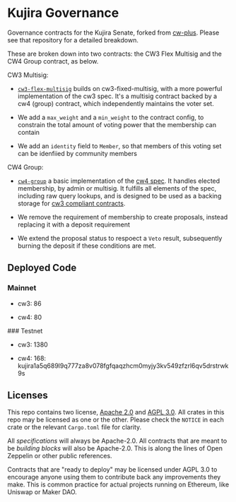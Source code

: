# Kujira Governance

Governance contracts for the Kujira Senate, forked from [cw-plus](https://github.com/CosmWasm/cw-plus). Please see that repository for a detailed breakdown.

These are broken down into two contracts: the CW3 Flex Multisig and the CW4 Group contract, as below.

CW3 Multisig:

- [`cw3-flex-multisig`](./contracts/cw3-flex-multisig) builds on cw3-fixed-multisig,
  with a more powerful implementation of the cw3 spec. It's a multisig contract
  backed by a cw4 (group) contract, which independently maintains the voter set.

- We add a `max_weight` and a `min_weight` to the contract config, to constrain the
  total amount of voting power that the membership can contain

- We add an `identity` field to `Member`, so that members of this voting set can be
  idenfiied by community members

CW4 Group:

- [`cw4-group`](./contracts/cw4-group) a basic implementation of the
  [cw4 spec](./packages/cw4/README.md). It handles elected membership, by admin or multisig.
  It fulfills all elements of the spec, including raw query lookups,
  and is designed to be used as a backing storage for [cw3 compliant contracts](./packages/cw3/README.md).

- We remove the requirement of membership to create proposals, instead replacing it with a deposit requirement

- We extend the proposal status to respoect a `Veto` result, subsequently burning the deposit if these conditions
  are met.

## Deployed Code

### Mainnet

- cw3: 86

- cw4: 80

### Testnet

- cw3: 1380

- cw4: 168: kujira1a5q689l9q777za8v078fgfqaqzhcm0myjy3kv549zfzrl6qv5drstrwk9s

## Licenses

This repo contains two license, [Apache 2.0](./LICENSE-APACHE) and
[AGPL 3.0](./LICENSE-AGPL.md). All crates in this repo may be licensed
as one or the other. Please check the `NOTICE` in each crate or the
relevant `Cargo.toml` file for clarity.

All _specifications_ will always be Apache-2.0. All contracts that are
meant to be _building blocks_ will also be Apache-2.0. This is along
the lines of Open Zeppelin or other public references.

Contracts that are "ready to deploy" may be licensed under AGPL 3.0 to
encourage anyone using them to contribute back any improvements they
make. This is common practice for actual projects running on Ethereum,
like Uniswap or Maker DAO.
